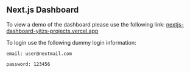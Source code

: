## Next.js Dashboard

To view a demo of the dashboard please use the following link: [nextjs-dashboard-yitzs-projects.vercel.app](https://nextjs-dashboard-yitzs-projects.vercel.app/)

To login use the following dummy login information:

    email: user@nextmail.com

    password: 123456
